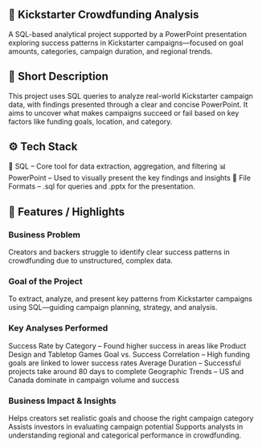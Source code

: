 ## 💸 Kickstarter Crowdfunding Analysis
A SQL-based analytical project supported by a PowerPoint presentation exploring success patterns in Kickstarter campaigns—focused on goal amounts, categories, campaign duration, and regional trends.

## 📝 Short Description
This project uses SQL queries to analyze real-world Kickstarter campaign data, with findings presented through a clear and concise PowerPoint. It aims to uncover what makes campaigns succeed or fail based on key factors like funding goals, location, and category.

## ⚙️ Tech Stack
🧠 SQL – Core tool for data extraction, aggregation, and filtering
📊 PowerPoint – Used to visually present the key findings and insights
📁 File Formats – .sql for queries and .pptx for the presentation.

## 🌟 Features / Highlights
### Business Problem
Creators and backers struggle to identify clear success patterns in crowdfunding due to unstructured, complex data.

### Goal of the Project
To extract, analyze, and present key patterns from Kickstarter campaigns using SQL—guiding campaign planning, strategy, and analysis.

### Key Analyses Performed
Success Rate by Category – Found higher success in areas like Product Design and Tabletop Games
Goal vs. Success Correlation – High funding goals are linked to lower success rates
Average Duration – Successful projects take around 80 days to complete
Geographic Trends – US and Canada dominate in campaign volume and success

### Business Impact & Insights
Helps creators set realistic goals and choose the right campaign category
Assists investors in evaluating campaign potential
Supports analysts in understanding regional and categorical performance in crowdfunding.
